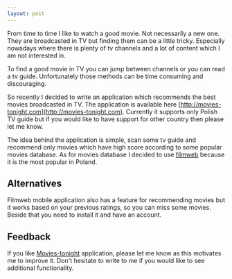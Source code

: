 ```yaml
---
layout: post
---
```


From time to time I like to watch a good movie. Not necessarily a new one. They are broadcasted in TV but finding them
can be a little tricky. Especially nowadays where there is plenty of tv channels and a lot of content which I am not interested in.

To find a good movie in TV you can jump between channels or you can read a tv guide.
Unfortunately those methods can be time consuming and discouraging.

So recently I decided to write an application which recommends the best movies broadcasted in TV.
The application is available here [http://movies-tonight.com](http://movies-tonight.com).
Currently it supports only Polish TV guide but if you would like to have support for other country then please let me know.

The idea behind the application is simple, scan some tv guide and recommend only movies which have high score
according to some popular movies database. As for movies database I decided to use [filmweb](http://filmweb.pl) because
it is the most popular in Poland.

Alternatives
---
Filmweb mobile application also has a feature for recommending movies but it works based on your previous ratings,
so you can miss some movies. Beside that you need to install it and have an account.

Feedback
---
If you like [Movies-tonight](http://movies-tonight.com) application, please let me know as this motivates me to improve it.
Don't hesitate to write to me if you would like to see additional functionality.
